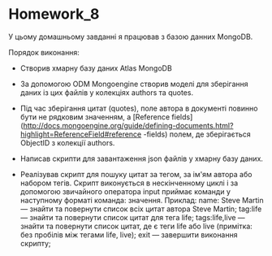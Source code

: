 # Homework_8

У цьому домашньому завданні я працював з базою данних MongoDB.

Порядок виконання:
- Створив хмарну базу даних Atlas MongoDB
- За допомогою ODM Mongoengine створив моделі для зберігання даних із цих файлів у колекціях authors та quotes.
- Під час зберігання цитат (quotes), поле автора в документі повинно бути не рядковим значенням, а [Reference fields](http://docs.mongoengine.org/guide/defining-documents.html?highlight=ReferenceField#reference -fields) полем, де зберігається ObjectID з колекції authors.

- Написав скрипти для завантаження json файлів у хмарну базу даних.
- Реалізував скрипт для пошуку цитат за тегом, за ім'ям автора або набором тегів. Скрипт виконується в нескінченному циклі і за допомогою звичайного оператора input приймає команди у наступному форматі команда: значення.
Приклад:
name: Steve Martin — знайти та повернути список всіх цитат автора Steve Martin;
tag:life — знайти та повернути список цитат для тега life;
tags:life,live — знайти та повернути список цитат, де є теги life або live (примітка: без пробілів між тегами life, live);
exit — завершити виконання скрипту;